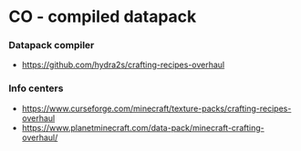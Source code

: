 # CO - compiled datapack

### Datapack compiler

- https://github.com/hydra2s/crafting-recipes-overhaul

### Info centers

- https://www.curseforge.com/minecraft/texture-packs/crafting-recipes-overhaul
- https://www.planetminecraft.com/data-pack/minecraft-crafting-overhaul/

